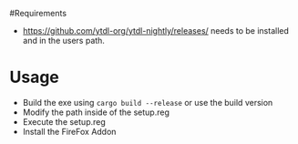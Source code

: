 #Requirements
- https://github.com/ytdl-org/ytdl-nightly/releases/ needs to be installed and in the users path.

# Usage

- Build the exe using `cargo build --release` or use the build version
- Modify the path inside of the setup.reg
- Execute the setup.reg
- Install the FireFox Addon

